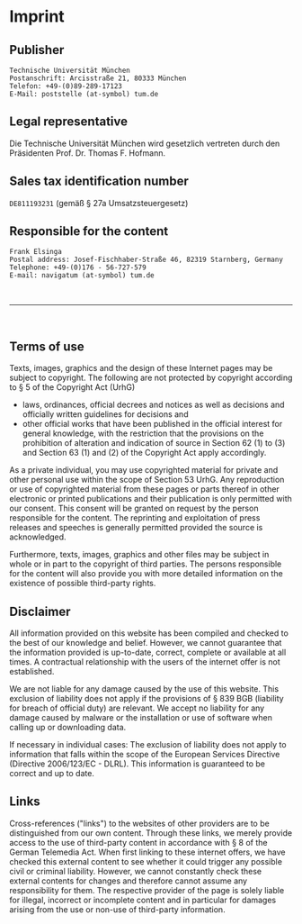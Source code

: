 # Imprint

## Publisher

```raw
Technische Universität München
Postanschrift: Arcisstraße 21, 80333 München
Telefon: +49-(0)89-289-17123
E-Mail: poststelle (at-symbol) tum.de
```

## Legal representative

Die Technische Universität München wird gesetzlich vertreten durch den Präsidenten Prof. Dr. Thomas F. Hofmann.

## Sales tax identification number

`DE811193231` (gemäß § 27a Umsatzsteuergesetz)

## Responsible for the content

```raw
Frank Elsinga
Postal address: Josef-Fischhaber-Straße 46, 82319 Starnberg, Germany
Telephone: +49-(0)176 - 56-727-579
E-mail: navigatum (at-symbol) tum.de
```

<br>

---

<br>

## Terms of use

Texts, images, graphics and the design of these Internet pages may be subject to copyright.
The following are not protected by copyright according to § 5 of the Copyright Act (UrhG)

- laws, ordinances, official decrees and notices as well as decisions and officially written guidelines for decisions and
- other official works that have been published in the official interest for general knowledge, with the restriction that the provisions on the prohibition of alteration and indication of source in Section 62 (1) to (3) and Section 63 (1) and (2) of the Copyright Act apply accordingly.

As a private individual, you may use copyrighted material for private and other personal use within the scope of Section 53 UrhG.
Any reproduction or use of copyrighted material from these pages or parts thereof in other electronic or printed publications and their publication is only permitted with our consent.
This consent will be granted on request by the person responsible for the content.
The reprinting and exploitation of press releases and speeches is generally permitted provided the source is acknowledged.

Furthermore, texts, images, graphics and other files may be subject in whole or in part to the copyright of third parties.
The persons responsible for the content will also provide you with more detailed information on the existence of possible third-party rights.

## Disclaimer

All information provided on this website has been compiled and checked to the best of our knowledge and belief.
However, we cannot guarantee that the information provided is up-to-date, correct, complete or available at all times.
A contractual relationship with the users of the internet offer is not established.

We are not liable for any damage caused by the use of this website.
This exclusion of liability does not apply if the provisions of § 839 BGB (liability for breach of official duty) are relevant.
We accept no liability for any damage caused by malware or the installation or use of software when calling up or downloading data.

If necessary in individual cases: The exclusion of liability does not apply to information that falls within the scope of the European Services Directive (Directive 2006/123/EC - DLRL).
This information is guaranteed to be correct and up to date.

## Links

Cross-references ("links") to the websites of other providers are to be distinguished from our own content.
Through these links, we merely provide access to the use of third-party content in accordance with § 8 of the German Telemedia Act.
When first linking to these internet offers, we have checked this external content to see whether it could trigger any possible civil or criminal liability.
However, we cannot constantly check these external contents for changes and therefore cannot assume any responsibility for them.
The respective provider of the page is solely liable for illegal, incorrect or incomplete content and in particular for damages arising from the use or non-use of third-party information.
